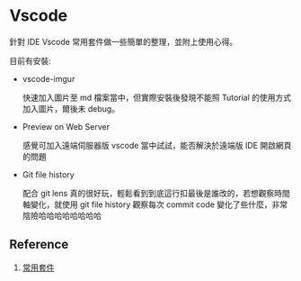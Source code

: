 # Vscode 

針對 IDE Vscode 常用套件做一些簡單的整理，並附上使用心得。

目前有安裝:

- vscode-imgur
  
  快速加入圖片至 md 檔案當中，但實際安裝後發現不能照 Tutorial 的使用方式加入圖片，爾後未 debug。

- Preview on Web Server

    感覺可加入遠端伺服器版 vscode 當中試試，能否解決於遠端版 IDE 開啟網頁的問題

- Git file history
  
  配合 git lens 真的很好玩，輕鬆看到到底這行扣最後是誰改的，若想觀察時間軸變化，就使用 git file history 觀察每次 commit code 變化了些什麼，非常陰險哈哈哈哈哈哈哈哈



## Reference 

1. [常用套件](https://hsiangfeng.github.io/vscode/20191212/2147775133/)